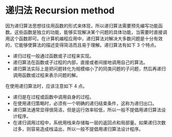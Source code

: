 # 递归法 Recursion method

因为递归算法思想往往用函数的形式来体现，所以递归算法需要预先编写功能函数。这些函数是独立的功能，能够实现解决某个问题的具体功能，当需要时直接调用这个函数即可。在计算机编程应用中，递归算法对解决大多数问题是十分有效的，它能够使算法的描述变得简洁而且易于理解。递归算法有如下 3 个特点。

- 递归过程一般通过函数或子过程来实现。
- 递归算法在函数或子过程的内部，直接或者间接地调用自己的算法。
- 递归算法实际上是把问题转化为规模缩小了的同类问题的子问题，然后再递归调用函数或过程来表示问题的解。

在使用递归算法时，应该注意如下 4 点。

- 递归是在过程或函数中调用自身的过程。
- 在使用递归策略时，必须有一个明确的递归结束条件，这称为递归出口。
- 递归算法通常显得很简洁，但是运行效率较低，所以一般不提倡用递归算法设计程序。
- 在递归调用过程中，系统用栈来存储每一层的返回点和局部量。如果递归次数过多，则容易造成栈溢出，所以一般不提倡用递归算法设计程序。
